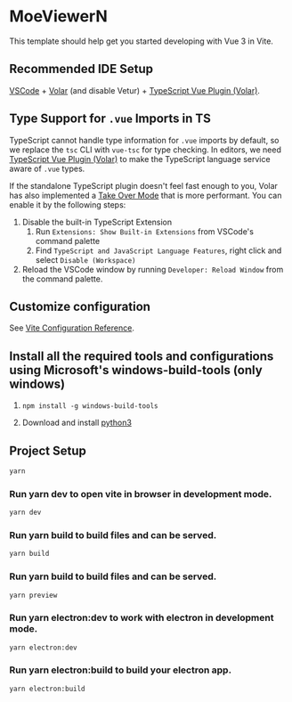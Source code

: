 # MoeViewerN

This template should help get you started developing with Vue 3 in Vite.

## Recommended IDE Setup

[VSCode](https://code.visualstudio.com/) + [Volar](https://marketplace.visualstudio.com/items?itemName=johnsoncodehk.volar) (and disable Vetur) + [TypeScript Vue Plugin (Volar)](https://marketplace.visualstudio.com/items?itemName=johnsoncodehk.vscode-typescript-vue-plugin).

## Type Support for `.vue` Imports in TS

TypeScript cannot handle type information for `.vue` imports by default, so we replace the `tsc` CLI with `vue-tsc` for type checking. In editors, we need [TypeScript Vue Plugin (Volar)](https://marketplace.visualstudio.com/items?itemName=johnsoncodehk.vscode-typescript-vue-plugin) to make the TypeScript language service aware of `.vue` types.

If the standalone TypeScript plugin doesn't feel fast enough to you, Volar has also implemented a [Take Over Mode](https://github.com/johnsoncodehk/volar/discussions/471#discussioncomment-1361669) that is more performant. You can enable it by the following steps:

1. Disable the built-in TypeScript Extension
    1) Run `Extensions: Show Built-in Extensions` from VSCode's command palette
    2) Find `TypeScript and JavaScript Language Features`, right click and select `Disable (Workspace)`
2. Reload the VSCode window by running `Developer: Reload Window` from the command palette.

## Customize configuration

See [Vite Configuration Reference](https://vitejs.dev/config/).

## Install all the required tools and configurations using Microsoft's windows-build-tools (only windows) 

1. `npm install -g windows-build-tools`

2. Download and install [python3](https://www.python.org/downloads/)

## Project Setup
```sh
yarn
```

### Run yarn dev to open vite in browser in development mode.
```sh
yarn dev
```
### Run yarn build to build files and can be served.
```sh
yarn build
```

### Run yarn build to build files and can be served.
```sh
yarn preview
```

### Run yarn electron:dev to work with electron in development mode.
```sh
yarn electron:dev
```

### Run yarn electron:build to build your electron app.
```sh 
yarn electron:build
```
